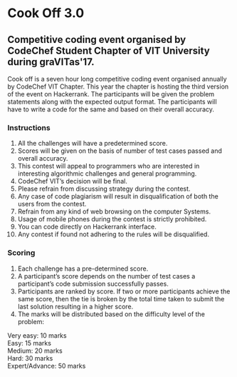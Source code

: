 # Cook Off 3.0

## Competitive coding event organised by CodeChef Student Chapter of VIT University during graVITas'17.

Cook off is a seven hour long competitive coding event organised annually by CodeChef VIT Chapter. This year the chapter is hosting the third version of the event on Hackerrank. The participants will be given the problem statements along with the expected output format. The participants will have to write a code for the same and based on their overall accuracy.

### Instructions

1. All the challenges will have a predetermined score. 
2. Scores will be given on the basis of number of test cases passed and overall accuracy.
3. This contest will appeal to programmers who are interested in interesting algorithmic challenges and general programming.
4. CodeChef VIT’s decision will be final.
5. Please refrain from discussing strategy during the contest.
6. Any case of code plagiarism will result in disqualification of both the users from the contest.
7. Refrain from any kind of web browsing on the computer Systems.
8. Usage of mobile phones during the contest is strictly prohibited.
9. You can code directly on Hackerrank interface.
10. Any contest if found not adhering to the rules will be disqualified.

### Scoring

1. Each challenge has a pre-determined score.
2. A participant’s score depends on the number of test cases a participant’s code submission successfully passes.
3. Participants are ranked by score. If two or more participants achieve the same score, then the tie is broken by the total time taken to submit the last solution resulting in a higher score.
3. The marks will be distributed based on the difficulty level of the problem: 

Very easy: 10 marks <br>
Easy: 15 marks <br>
Medium: 20 marks <br>
Hard: 30 marks <br>
Expert/Advance: 50 marks 
